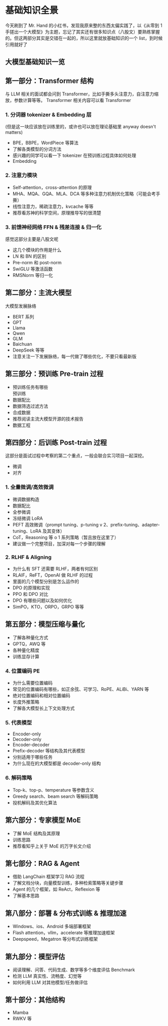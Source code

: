 # 基础知识全景
今天刷到了 Mr. Hand 的小红书，发现我原来整的东西太偏实践了，以《从零到 1 手搓出一个大模型》为主题，忘记了其实还有很多知识点（八股文）要熟练掌握的。但这两部分其实是交错在一起的，所以这里就放基础知识的一个 list，到时候引用就好了

大模型基础知识一览
---------

第一部分：Transformer 结构
-------------------

与 LLM 相关的面试都会问到 Transformer，比如手撕多头注意力，自注意力缩放，参数计算等等。 Transformer 相关内容可以看 Transformer

### 1\. 分词器 tokenizer & Embedding 层

(但是这一块应该放在训练里的，或许也可以放在理论基础里 anyway doesn't matters)

*   BPE，BBPE，WordPiece 等算法
*   了解各类模型的分词方法
*   感兴趣的同学可以看一下 tokenizer 在预训练过程具体如何处理
*   Embedding

### 2\. 注意力模块

*   Self-attention，cross-attention 的原理
*   MHA、MQA、GQA、MLA、DCA 等多种注意力机制优化策略（可能会考手撕）
*   线性注意力，稀疏注意力，kvcache 等等
*   推荐看苏神的科学空间，原理推导写的很清楚

### 3\. 前馈神经网络 FFN & 残差连接 & 归一化

感觉这部分主要是八股文呢

*   这几个模块的作用是什么
*   LN 和 BN 的区别
*   Pre-norm 和 post-norm
*   SwiGLU 等激活函数
*   RMSNorm 等归一化

第二部分：主流大模型
----------

大模型发展脉络

*   BERT 系列
*   GPT
*   Llama
*   Qwen
*   GLM
*   Baichuan
*   DeepSeek 等等
*   注意关注一下发展脉络，每一代做了哪些优化，不要只看最新版

第三部分：预训练 Pre-train 过程
---------------------

*   预训练任务有哪些  
    预训练
*   数据配比
*   数据筛选过滤方法
*   合成数据
*   推荐阅读主流大模型开源的技术报告
*   数据工程

第四部分：后训练 Post-train 过程
----------------------

这部分是面试过程中考察的第二个重点，一般会联合实习项目一起深挖。

*   微调
*   对齐

### 1\. 全量微调/高效微调

*   微调数据构造
*   数据配比
*   全参微调
*   冻结微调 LoRA
*   PEFT 高效微调（prompt tuning、p-tuning v 2、prefix-tuning、adapter-tuning、LoRA 及其变体）
*   CoT，Reasoning 等 o 1 系列策略（暂且放在这里了）
*   建议做一个完整项目，加深对每一个步骤的理解

### 2\. RLHF & Aligning

*   为什么有 SFT 还需要 RLHF，两者有何区别
*   RLAIF，ReFT，OpenAI 做 RLHF 的过程
*   里面的几个模型分别是怎么运作的
*   DPO 的原理和实现
*   PPO 和 DPO 对比
*   DPO 有哪些问题以及如何优化
*   SimPO，KTO，ORPO，GRPO 等等

第五部分：模型压缩与量化
------------

*   了解各种量化方式
*   GPTQ，AWQ 等
*   各种量化精度
*   训练显存计算

### 4\. 位置编码 PE

*   为什么需要位置编码
*   常见的位置编码有哪些，如正余弦、可学习、RoPE、ALiBi、YARN 等
*   绝对位置编码和相对位置编码
*   长度外推策略
*   了解各大模型长上下文处理方式

### 5\. 代表模型

*   Encoder-only
*   Decoder-only
*   Encoder-decoder
*   Prefix-decoder 等结构及其代表模型
*   分别适用于哪些任务
*   为什么现在的大模型都是 decoder-only 结构

### 6\. 解码策略

*   Top-k、top-p、temperature 等参数含义
*   Greedy search、beam search 等解码策略
*   投机解码及其优化算法

第六部分：专家模型 MoE
-------------

*   了解 MoE 结构及其原理
*   训练思路
*   推荐看知乎上关于 MoE 的万字长文介绍

第七部分：RAG & Agent
----------------

*   借助 LangChain 框架学习 RAG 流程
*   了解文档分块，向量模型训练，多种检索策略等关键步骤
*   Agent 的几个框架，如 ReAct，Reflexion 等
*   了解基本思路

第八部分：部署 & 分布式训练 & 推理加速
----------------------

*   Windows、ios、Android 多端部署框架
*   Flash attention，vllm，accelerate 等推理加速框架
*   Deepspeed，Megatron 等分布式训练框架

第九部分：模型评估
---------

*   阅读理解、问答、代码生成、数学等多个维度评估 Benchmark
*   检测 LLM 真实性、流畅度、幻觉等
*   如何利用 LLM 对其他模型/任务做评估

第十部分：其他结构
---------

*   Mamba
*   RWKV 等
